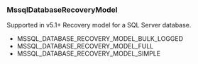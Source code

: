 ### MssqlDatabaseRecoveryModel
Supported in v5.1+
  Recovery model for a SQL Server database.

- MSSQL_DATABASE_RECOVERY_MODEL_BULK_LOGGED
- MSSQL_DATABASE_RECOVERY_MODEL_FULL
- MSSQL_DATABASE_RECOVERY_MODEL_SIMPLE
